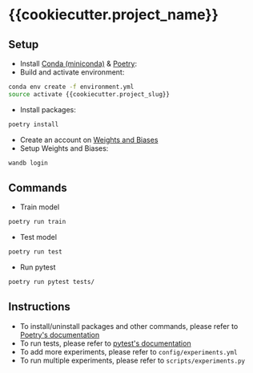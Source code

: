 # {{cookiecutter.project_name}}

## Setup

- Install [Conda (miniconda)](https://conda.io/miniconda.html) & [Poetry](https://python-poetry.org/docs/getting-started/installation/):
- Build and activate environment:
```bash
conda env create -f environment.yml
source activate {{cookiecutter.project_slug}}
```
- Install packages:
```bash
poetry install
```
- Create an account on [Weights and Biases](https://wandb.ai)
- Setup Weights and Biases:
```bash
wandb login
```


## Commands

- Train model
```bash
poetry run train
```
- Test model
```bash
poetry run test
```
- Run pytest
```bash
poetry run pytest tests/
```

## Instructions

- To install/uninstall packages and other commands, please refer to [Poetry's documentation](https://python-poetry.org/docs/cli/)
- To run tests, please refer to [pytest's documentation](https://docs.pytest.org/en/latest/)
- To add more experiments, please refer to `config/experiments.yml`
- To run multiple experiments, please refer to `scripts/experiments.py`